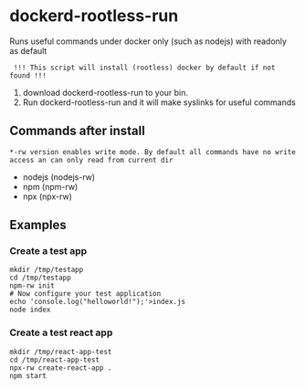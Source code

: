 # dockerd-rootless-run
Runs useful commands under docker only (such as nodejs) with readonly as default

``` !!! This script will install (rootless) docker by default if not found !!!```

1) download dockerd-rootless-run to your bin. 
2) Run dockerd-rootless-run and it will make syslinks for useful commands

## Commands after install
``` *-rw version enables write mode. By default all commands have no write access an can only read from current dir ```
* nodejs (nodejs-rw)
* npm (npm-rw)
* npx (npx-rw)

## Examples

### Create a test app
```
mkdir /tmp/testapp
cd /tmp/testapp
npm-rw init
# Now configure your test application
echo 'console.log("helloworld!");'>index.js
node index
```
### Create a test react app

```
mkdir /tmp/react-app-test 
cd /tmp/react-app-test
npx-rw create-react-app .
npm start
```
